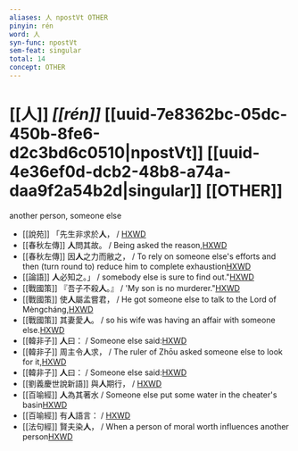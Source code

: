 ```yaml
---
aliases: 人 npostVt OTHER
pinyin: rén
word: 人
syn-func: npostVt
sem-feat: singular
total: 14
concept: OTHER 
---
```

# [[人]] *[[rén]]*  [[uuid-7e8362bc-05dc-450b-8fe6-d2c3bd6c0510|npostVt]] [[uuid-4e36ef0d-dcb2-48b8-a74a-daa9f2a54b2d|singular]] [[OTHER]]
another person, someone else
 - [[說苑]] 「先生非求於**人**， / [HXWD](https://hxwd.org/textview.html?location=CH1a0907_CHANT_004-6a.10)
 - [[春秋左傳]] **人**問其故。 / Being asked the reason,[HXWD](https://hxwd.org/textview.html?location=KR1e0001_tls_002-106a.19)
 - [[春秋左傳]] 因**人**之力而敝之， / To rely on someone else's efforts and then (turn round to) reduce him to complete exhaustion[HXWD](https://hxwd.org/textview.html?location=KR1e0001_tls_005-529a.6)
 - [[論語]] **人**必知之。」 / somebody else is sure to find out."[HXWD](https://hxwd.org/textview.html?location=KR1h0004_tls_007-39a.1)
 - [[戰國策]] 『吾子不殺**人**。』 / 'My son is no murderer."[HXWD](https://hxwd.org/textview.html?location=KR2e0003_tls_064-3a.37)
 - [[戰國策]] 使**人**屬孟嘗君， / He got someone else to talk to the Lord of Mèngcháng,[HXWD](https://hxwd.org/textview.html?location=KR2e0003_tls_148-1a.5)
 - [[戰國策]] 其妻愛**人**。
                     / so his wife was having an affair with someone else.[HXWD](https://hxwd.org/textview.html?location=KR2e0003_tls_456-5a.8)
 - [[韓非子]] **人**曰： / Someone else said:[HXWD](https://hxwd.org/textview.html?location=KR3c0005_tls_023-29a.4)
 - [[韓非子]] 周主令**人**求， / The ruler of Zhōu asked someone else to look for it,[HXWD](https://hxwd.org/textview.html?location=KR3c0005_tls_030-112a.5)
 - [[韓非子]] **人**曰： / Someone else said:[HXWD](https://hxwd.org/textview.html?location=KR3c0005_tls_032-91a.6)
 - [[劉義慶世說新語]] 與**人**期行，
                     / [HXWD](https://hxwd.org/textview.html?location=KR3l0002_tls_005-1a.20)
 - [[百喻經]] **人**為其著水 / Someone else put some water in the cheater's basin[HXWD](https://hxwd.org/textview.html?location=KR6b0066_T_004-0554c.31)
 - [[百喻經]] 有**人**語言： / [HXWD](https://hxwd.org/textview.html?location=KR6b0066_T_004-0557c.10)
 - [[法句經]] 賢夫染**人**， / When a person of moral worth influences another person[HXWD](https://hxwd.org/textview.html?location=KR6b0067_T_001-0562b.19)